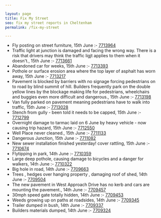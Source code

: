 ```yaml
---

layout: page
title: Fix My Street
seo: fix my street reports in Cheltenham
permalink: /fix-my-street

---
```


<!-- fix_marker starts -->

- Fly posting on street furniture, 15th June :- [7713964](https://www.fixmystreet.com/report/7713964)
- Traffic light at junction is damaged and facing the wrong way. There is a risk that drivers may think the traffic ligjt applies to them when it doesn't., 15th June :- [7713661](https://www.fixmystreet.com/report/7713661)
- Abandoned car for weeks, 15th June :- [7713393](https://www.fixmystreet.com/report/7713393)
- Pothole or surface erosion area where the top layer of asphalt has worn away, 15th June :- [7713217](https://www.fixmystreet.com/report/7713217)
- Pavement is blocked by barriers with no signage forcing pedestrians on to road by blind summit of hill. Builders frequently park on the double yellow lines by the blockage making life for pedestrians, wheelchairs and buggies even more difficult and dangerous., 15th June :- [7713198](https://www.fixmystreet.com/report/7713198)
- Van fully parked on pavement meaning pedestrians have to walk into traffic, 15th June :- [7713028](https://www.fixmystreet.com/report/7713028)
- Stench from gully - been told it needs to be capped, 15th June :- [7712799](https://www.fixmystreet.com/report/7712799)
- Overnight damage to tarmac laid on 6 June by heavy vehicle - now causing trip hazard, 15th June :- [7712550](https://www.fixmystreet.com/report/7712550)
- Well Place never cleaned., 15th June :- [7711133](https://www.fixmystreet.com/report/7711133)
- Dangerous Junction, 15th June :- [7711082](https://www.fixmystreet.com/report/7711082)
- New sewer installation finished yesterday! cover rattling, 15th June :- [7710674](https://www.fixmystreet.com/report/7710674)
- Flytipping in park, 14th June :- [7710359](https://www.fixmystreet.com/report/7710359)
- Large deep pothole, causing damage to bicycles and a danger for walkers, 14th June :- [7710322](https://www.fixmystreet.com/report/7710322)
- Big hole in road, 14th June :- [7709663](https://www.fixmystreet.com/report/7709663)
- Trees , hedges over hanging property , damaging roof of shed, 14th June :- [7709504](https://www.fixmystreet.com/report/7709504)
- The new pavement in West Approach Drive has no kerb and cars are mounting the pavement., 14th June :- [7709457](https://www.fixmystreet.com/report/7709457)
- 30mph speed gate totally hidden, 14th June :- [7709453](https://www.fixmystreet.com/report/7709453)
- Weeds growing up on paths at roadsides, 14th June :- [7709345](https://www.fixmystreet.com/report/7709345)
- Trailer dumped in bush, 14th June :- [7709337](https://www.fixmystreet.com/report/7709337)
- Builders materials dumped, 14th June :- [7709324](https://www.fixmystreet.com/report/7709324)

<!-- fix_marker ends -->